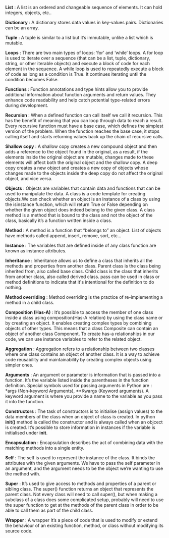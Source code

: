 **List** : A list is an ordered and changeable sequence of elements. It can hold integers, objects, etc.. 

**Dictionary** : A dictionary stores data values in key-values pairs. Dictionaries can be an array.

**Tuple**  : A tuple is similar to a list but it’s immutable, unlike a list which is mutable.

**Loops** : There are two main types of loops: ‘for’ and ‘while’ loops. 
A for loop is used to iterate over a sequence (that can be a list, tuple, dictionary, string, or other iterable objects) and execute a block of code for each element in the sequence.
A while loop is used to repeatedly execute a block of code as long as a condition is True. It continues iterating until the condition becomes False.

**Functions** : Function annotations and type hints allow you to provide additional information about function arguments and return values. They enhance code readability and help catch potential type-related errors during development. 

**Recursion** : When a defined function can call itself we call it recursion. This has the benefit of meaning that you can loop through data to reach a result. Every recursive function must have a base case, which defines the simplest version of the problem. When the function reaches the base case, it stops calling itself and starts returning values back up the chain of recursive calls.

**Shallow copy** : A shallow copy creates a new compound object and then adds a reference to the object found in the original, as a result, if the elements inside the original object are mutable, changes made to these elements will affect both the original object and the shallow copy. A deep copy creates a new object and creates a new copy of objects whose changes made to the objects inside the deep copy do not affect the original object, and vice versa. 

**Objects** : Objects are variables that contain data and functions that can be used to manipulate the data. A class is a code template for creating objects.We can check whether an object is an instance of a class by using the isinstance function, which will return True or False depending on whether the given object does indeed belong to the given class. A class method is a method that is bound to the class and not the object of the class, basically it’s a function written inside a class. 

**Method** : A method is a function that “belongs to” an object. List of objects have methods called append, insert, remove, sort, etc…

**Instance** : The variables that are defined inside of any class function are known as instance attributes.

**Inheritance** : Inheritance allows us to define a class that inherits all the methods and properties from another class. Parent class is the class being inherited from, also called base class. Child class is the class that inherits from another class, also called derived class. pass can be used in class or method definitions to indicate that it's intentional for the definition to do nothing. 

**Method overriding** : Method overriding is the practice of re-implementing a method in a child class. 

**Composition (Has-A)** : It’s possible to access the member of one class inside a class using composition(Has-A relation) by using the class name or by creating an object. It enables creating complex types by combining objects of other types. This means that a class Composite can contain an object of another class Component. 
To create has-a relationships in our code, we can use instance variables to refer to the related object.

**Aggregation** : Aggregation refers to a relationship between two classes where one class contains an object of another class. It is a way to achieve code reusability and maintainability by creating complex objects using simpler ones. 

**Arguments** :  An argument or parameter is information that is passed into a function. It’s the variable listed inside the parentheses in the function definition. Special symbols used for passing arguments in Python are : *args (Non-keyword Arguments), **Kwargs (Keyword arguments). A keyword argument is where you provide a name to the variable as you pass it into the function. 

**Constructors** : The task of constructors is to initialise (assign values) to the data members of the class when an object of class is created. In python __init()__ method is called the constructor and is always called when an objcect is created. It’s possible to store information in instances if the variable is initialised under __init__.  

**Encapsulation** : Encapsulation describes the act of combining data with the matching methods into a single entity.

**Self** : The self is used to represent the instance of the class. It binds the attributes with the given arguments. We have to pass the self parameter in an argument, and the argument needs to be the object we’re wanting to use the method with. 

**Super** : It’s used to give access to methods and properties of a parent or sibling class. The super() function returns an object that represents the parent class. Not every class will need to call super(), but when making a subclass of a class does some complicated setup, probably will need to use the super function to get at the methods of the parent class in order to be able to call them as part of the child class. 

**Wrapper** : A wrapper It’s a piece of code that is used to modify or extend the behaviour of an existing function, method, or class without modifying its source code.

